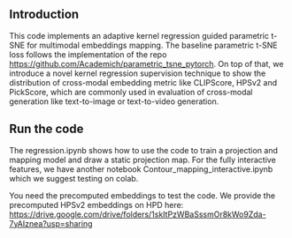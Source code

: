 ## Introduction
This code implements an adaptive kernel regression guided parametric t-SNE for multimodal embeddings mapping.
The baseline parametric t-SNE loss follows the implementation of the repo https://github.com/Academich/parametric_tsne_pytorch.
On top of that, we introduce a novel kernel regression supervision technique to show the distribution of cross-modal embedding metric like CLIPScore, HPSv2 and PickScore, which are commonly used in evaluation of cross-modal generation like text-to-image or text-to-video generation.

## Run the code
The regression.ipynb shows how to use the code to train a projection and mapping model and draw a static projection map.
For the fully interactive features, we have another notebook Contour_mapping_interactive.ipynb which we suggest testing on colab.

You need the precomputed embeddings to test the code.
We provide the precomputed HPSv2 embeddings on HPD here: https://drive.google.com/drive/folders/1skItPzWBaSssmOr8kWo9Zda-7yAIznea?usp=sharing
  
